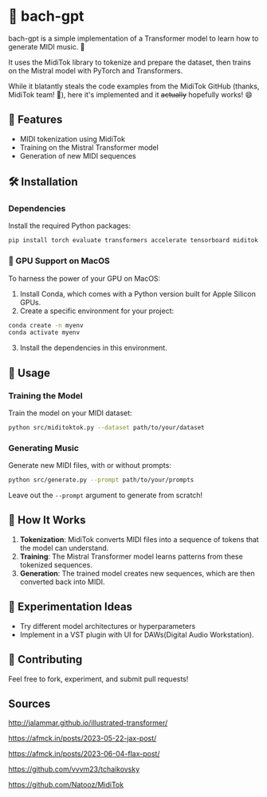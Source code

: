 # 🎹 bach-gpt

bach-gpt is a simple implementation of a Transformer model to learn how to generate MIDI music. 🎵

It uses the MidiTok library to tokenize and prepare the dataset, then trains on the Mistral model with PyTorch and Transformers. 

While it blatantly steals the code examples from the MidiTok GitHub (thanks, MidiTok team! 🙌), here it's implemented and it ~~actually~~ hopefully works! 😄

## 🚀 Features

- MIDI tokenization using MidiTok
- Training on the Mistral Transformer model
- Generation of new MIDI sequences
  
## 🛠 Installation

### Dependencies

Install the required Python packages:

```bash
pip install torch evaluate transformers accelerate tensorboard miditok
```

### 🍏 GPU Support on MacOS

To harness the power of your GPU on MacOS:

1. Install Conda, which comes with a Python version built for Apple Silicon GPUs.
2. Create a specific environment for your project:

```bash
conda create -n myenv
conda activate myenv
```

3. Install the dependencies in this environment.

## 🎵 Usage

### Training the Model

Train the model on your MIDI dataset:

```bash
python src/miditoktok.py --dataset path/to/your/dataset
```

### Generating Music

Generate new MIDI files, with or without prompts:

```bash
python src/generate.py --prompt path/to/your/prompts
```

Leave out the `--prompt` argument to generate from scratch!

## 🤔 How It Works

1. **Tokenization**: MidiTok converts MIDI files into a sequence of tokens that the model can understand.
2. **Training**: The Mistral Transformer model learns patterns from these tokenized sequences.
3. **Generation**: The trained model creates new sequences, which are then converted back into MIDI.

## 🎨 Experimentation Ideas

- Try different model architectures or hyperparameters
- Implement in a VST plugin with UI for DAWs(Digital Audio Workstation).

## 👥 Contributing

Feel free to fork, experiment, and submit pull requests!

## Sources
http://jalammar.github.io/illustrated-transformer/

https://afmck.in/posts/2023-05-22-jax-post/

https://afmck.in/posts/2023-06-04-flax-post/

https://github.com/vvvm23/tchaikovsky

https://github.com/Natooz/MidiTok

